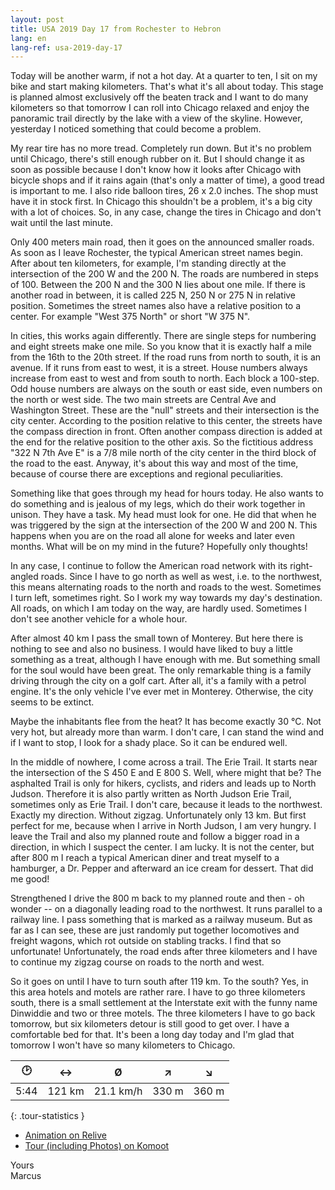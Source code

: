 ```yaml
---
layout: post
title: USA 2019 Day 17 from Rochester to Hebron
lang: en
lang-ref: usa-2019-day-17
---
```


Today will be another warm, if not a hot day. At a quarter to ten, I sit on my bike and start making kilometers. That's what it's all about today. This stage is planned almost exclusively off the beaten track and I want to do many kilometers so that tomorrow I can roll into Chicago relaxed and enjoy the panoramic trail directly by the lake with a view of the skyline. However, yesterday I noticed something that could become a problem.

My rear tire has no more tread. Completely run down. But it's no problem until Chicago, there's still enough rubber on it. But I should change it as soon as possible because I don't know how it looks after Chicago with bicycle shops and if it rains again (that's only a matter of time), a good tread is important to me. I also ride balloon tires, 26 x 2.0 inches. The shop must have it in stock first. In Chicago this shouldn't be a problem, it's a big city with a lot of choices. So, in any case, change the tires in Chicago and don't wait until the last minute.

Only 400 meters main road, then it goes on the announced smaller roads. As soon as I leave Rochester, the typical American street names begin. After about ten kilometers, for example, I'm standing directly at the intersection of the 200 W and the 200 N. The roads are numbered in steps of 100. Between the 200 N and the 300 N lies about one mile. If there is another road in between, it is called 225 N, 250 N or 275 N in relative position. Sometimes the street names also have a relative position to a center. For example "West 375 North" or short "W 375 N".

In cities, this works again differently. There are single steps for numbering and eight streets make one mile. So you know that it is exactly half a mile from the 16th to the 20th street. If the road runs from north to south, it is an avenue. If it runs from east to west, it is a street. House numbers always increase from east to west and from south to north. Each block a 100-step. Odd house numbers are always on the south or east side, even numbers on the north or west side. The two main streets are Central Ave and Washington Street. These are the "null" streets and their intersection is the city center. According to the position relative to this center, the streets have the compass direction in front. Often another compass direction is added at the end for the relative position to the other axis. So the fictitious address "322 N 7th Ave E" is a 7/8 mile north of the city center in the third block of the road to the east. Anyway, it's about this way and most of the time, because of course there are exceptions and regional peculiarities.

Something like that goes through my head for hours today. He also wants to do something and is jealous of my legs, which do their work together in unison. They have a task. My head must look for one. He did that when he was triggered by the sign at the intersection of the 200 W and 200 N. This happens when you are on the road all alone for weeks and later even months. What will be on my mind in the future? Hopefully only thoughts!

In any case, I continue to follow the American road network with its right-angled roads. Since I have to go north as well as west, i.e. to the northwest, this means alternating roads to the north and roads to the west. Sometimes I turn left, sometimes right. So I work my way towards my day's destination. All roads, on which I am today on the way, are hardly used. Sometimes I don't see another vehicle for a whole hour.

After almost 40 km I pass the small town of Monterey. But here there is nothing to see and also no business. I would have liked to buy a little something as a treat, although I have enough with me. But something small for the soul would have been great. The only remarkable thing is a family driving through the city on a golf cart. After all, it's a family with a petrol engine. It's the only vehicle I've ever met in Monterey. Otherwise, the city seems to be extinct.

Maybe the inhabitants flee from the heat? It has become exactly 30 °C. Not very hot, but already more than warm. I don't care, I can stand the wind and if I want to stop, I look for a shady place. So it can be endured well.

In the middle of nowhere, I come across a trail. The Erie Trail. It starts near the intersection of the S 450 E and E 800 S. Well, where might that be? The asphalted Trail is only for hikers, cyclists, and riders and leads up to North Judson. Therefore it is also partly written as North Judson Erie Trail, sometimes only as Erie Trail. I don't care, because it leads to the northwest. Exactly my direction. Without zigzag. Unfortunately only 13 km. But first perfect for me, because when I arrive in North Judson, I am very hungry. I leave the Trail and also my planned route and follow a bigger road in a direction, in which I suspect the center. I am lucky. It is not the center, but after 800 m I reach a typical American diner and treat myself to a hamburger, a Dr. Pepper and afterward an ice cream for dessert. That did me good!

Strengthened I drive the 800 m back to my planned route and then - oh wonder -- on a diagonally leading road to the northwest. It runs parallel to a railway line. I pass something that is marked as a railway museum. But as far as I can see, these are just randomly put together locomotives and freight wagons, which rot outside on stabling tracks. I find that so unfortunate! Unfortunately, the road ends after three kilometers and I have to continue my zigzag course on roads to the north and west.

So it goes on until I have to turn south after 119 km. To the south? Yes, in this area hotels and motels are rather rare. I have to go three kilometers south, there is a small settlement at the Interstate exit with the funny name Dinwiddie and two or three motels. The three kilometers I have to go back tomorrow, but six kilometers detour is still good to get over. I have a comfortable bed for that. It's been a long day today and I'm glad that tomorrow I won't have so many kilometers to Chicago.

| 🕑    | ↔      | Ø         | ↗     | ↘     |
| :--: | :----: | :-------: | :---: | :---: |
| 5:44 | 121 km | 21.1 km/h | 330 m | 360 m |
{: .tour-statistics }

- [Animation on Relive](https://www.relive.cc/view/v7O9w3X3ZLq)
- [Tour (including Photos) on Komoot](https://www.komoot.com/tour/90306258/zoom)

Yours  
Marcus

<!-- - [Continue reading with day 18](/en/2019/08/31/USA-2019-Day-18/) -->
